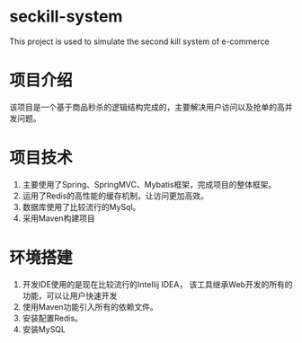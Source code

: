 # seckill-system
This project is used to simulate the second kill system of e-commerce

# 项目介绍
该项目是一个基于商品秒杀的逻辑结构完成的，主要解决用户访问以及抢单的高并发问题。

# 项目技术
1. 主要使用了Spring、SpringMVC、Mybatis框架，完成项目的整体框架。
2. 运用了Redis的高性能的缓存机制，让访问更加高效。
3. 数据库使用了比较流行的MySql。
4. 采用Maven构建项目

#  环境搭建
1. 开发IDE使用的是现在比较流行的Intellij IDEA， 该工具继承Web开发的所有的功能，可以让用户快速开发
2. 使用Maven功能引入所有的依赖文件。
3. 安装配置Redis。
4. 安装MySQL